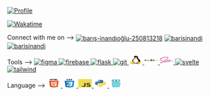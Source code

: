 [![Profile](https://github-readme-stats.vercel.app/api?username=baris-inandi&show_icons=true&border_color=444C56&border_radius=6&bg_color=22272E&title_color=539bf5&text_color=cdd9e5&icon_color=EC775C)](#)

[![Wakatime](https://github-readme-stats.vercel.app/api/wakatime?username=barisinandi&border_color=444C56&border_radius=6&bg_color=22272E&title_color=539bf5&text_color=cdd9e5&icon_color=EC775C&hide=html,css)](#)

<p align="left">
  Connect with me on -->
        <a href="https://linkedin.com/in/barış-inandıoğlu-250813218" target="blank"><img align="center" src="https://raw.githubusercontent.com/rahuldkjain/github-profile-readme-generator/master/src/images/icons/Social/linked-in-alt.svg" alt="barış-inandıoğlu-250813218" height="16" width="32" /></a>
        <a href="https://twitter.com/barisinandi" target="blank"><img align="center" src="https://raw.githubusercontent.com/rahuldkjain/github-profile-readme-generator/master/src/images/icons/Social/twitter.svg" alt="barisinandi" height="16" width="32" /></a>
        <a href="https://instagram.com/barisinandi" target="blank"><img align="center" src="https://raw.githubusercontent.com/rahuldkjain/github-profile-readme-generator/master/src/images/icons/Social/instagram.svg" alt="barisinandi" height="16" width="32" /></a>
</p>
<p align="left">
  Tools -->
        <a href="https://www.figma.com/" target="_blank"> <img src="https://www.vectorlogo.zone/logos/figma/figma-icon.svg" alt="figma" width="32" height="20"/> </a> 
        <a href="https://firebase.google.com/" target="_blank"> <img src="https://www.vectorlogo.zone/logos/firebase/firebase-icon.svg" alt="firebase" width="32" height="20"/> </a> 
        <a href="https://flask.palletsprojects.com/" target="_blank"> <img src="https://www.vectorlogo.zone/logos/pocoo_flask/pocoo_flask-icon.svg" alt="flask" width="32" height="20"/> </a> 
        <a href="https://git-scm.com/" target="_blank"> <img src="https://www.vectorlogo.zone/logos/git-scm/git-scm-icon.svg" alt="git" width="32" height="20"/> </a> 
        <a href="https://www.linux.org/" target="_blank"> <img src="https://raw.githubusercontent.com/devicons/devicon/master/icons/linux/linux-original.svg" alt="linux" width="32" height="20"/> </a> 
        <a href="https://nodejs.org" target="_blank"> <img src="https://raw.githubusercontent.com/devicons/devicon/master/icons/nodejs/nodejs-original-wordmark.svg" alt="nodejs" width="32" height="20"/> </a> 
        <a href="https://sass-lang.com" target="_blank"> <img src="https://raw.githubusercontent.com/devicons/devicon/master/icons/sass/sass-original.svg" alt="sass" width="32" height="20"/> </a> 
        <a href="https://svelte.dev" target="_blank"> <img src="https://upload.wikimedia.org/wikipedia/commons/1/1b/Svelte_Logo.svg" alt="svelte" width="32" height="20"/> </a> 
        <a href="https://tailwindcss.com/" target="_blank"> <img src="https://www.vectorlogo.zone/logos/tailwindcss/tailwindcss-icon.svg" alt="tailwind" width="32" height="20"/> </a>
</p>
<p align="left">
  Language -->
        <a href="https://www.w3.org/html/" target="_blank"> <img src="https://raw.githubusercontent.com/devicons/devicon/master/icons/html5/html5-original-wordmark.svg" alt="html5" width="32" height="20"/> </a> 
        <a href="https://www.w3schools.com/css/" target="_blank"> <img src="https://raw.githubusercontent.com/devicons/devicon/master/icons/css3/css3-original-wordmark.svg" alt="css3" width="32" height="20"/> </a>
        <a href="https://developer.mozilla.org/en-US/docs/Web/JavaScript" target="_blank"> <img src="https://raw.githubusercontent.com/devicons/devicon/master/icons/javascript/javascript-original.svg" alt="javascript" width="32" height="20"/> </a> 
        <a href="https://www.python.org" target="_blank"> <img src="https://raw.githubusercontent.com/devicons/devicon/master/icons/python/python-original.svg" alt="python" width="32" height="20"/> </a> 
        <a href="https://go.dev" target="_blank"> <img src="https://raw.githubusercontent.com/devicons/devicon/master/icons/go/go-original.svg" alt="go" width="32" height="20"/> </a>
</p> 
